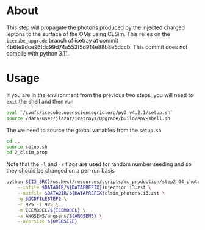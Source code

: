 # About

This step will propagate the photons produced by the injected charged leptons to the surface of the OMs using CLSim.
This relies on the `icecube_upgrade` branch of icetray at commit 4b6fe9dce96fdc99d74a553f5d914e88b8e5dccb.
This commit does not compile with python 3.11.

# Usage

If you are in the environment from the previous two steps, you will need to `exit` the shell and then run

```bash
eval `/cvmfs/icecube.opensciencegrid.org/py3-v4.2.1/setup.sh`
source /data/user/jlazar/icetrays/Upgrade/build/env-shell.sh
```

The we need to source the global variables from the `setup.sh`

```bash
cd ..
source setup.sh
cd 2_clsim_prop
```

Note that the `-l` and `-r` flags are used for random number seeding and so they should be changed on a per-run basis

```bash
python ${I3_SRC}/oscNext/resources/scripts/mc_production/step2_G4_photon_prop.py \
    --infile $DATADIR/${DATAPREFIX}injection.i3.zst \
    --outfile $DATADIR/${DATAPREFIX}clsim_photons.i3.zst \
    -g $GCDFILESTEP2 \
    -r 925 -l 925 \
    -m ICEMODEL/${ICEMODEL} \
    -a ANGSENS/angsens/${ANGSENS} \
    --oversize ${OVERSIZE}
```
